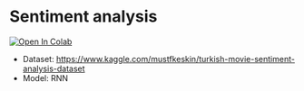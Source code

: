 # Sentiment analysis

[![Open In Colab](https://colab.research.google.com/assets/colab-badge.svg)](https://colab.research.google.com/drive/17MEQBiZrxDtEL1ntTVjNpsxD7sA0mD6E?authuser=1#scrollTo=HrXDmx_VB4do)

- Dataset: https://www.kaggle.com/mustfkeskin/turkish-movie-sentiment-analysis-dataset
- Model: RNN
